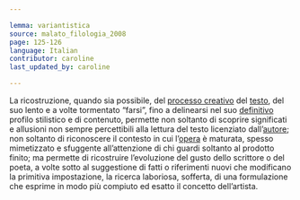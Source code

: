 ```yaml
---

lemma: variantistica
source: malato_filologia_2008
page: 125-126
language: Italian
contributor: caroline
last_updated_by: caroline

---
```


La ricostruzione, quando sia possibile, del [processo creativo](genesis.html) del [testo](text.html), del suo lento e a volte tormentato “farsi”, fino a delinearsi nel suo [definitivo](definitive.html) profilo stilistico e di contenuto, permette non soltanto di scoprire significati e allusioni non sempre percettibili alla lettura del testo licenziato dall’[autore](author.html); non soltanto di riconoscere il contesto in cui l’[opera](work.html) è maturata, spesso mimetizzato e sfuggente all’attenzione di chi guardi soltanto al prodotto finito; ma permette di ricostruire l’evoluzione del gusto dello scrittore o del poeta, a volte sotto al suggestione di fatti o riferimenti nuovi che modificano la primitiva impostazione, la ricerca laboriosa, sofferta, di una formulazione che esprime in modo più compiuto ed esatto il concetto dell’artista.
